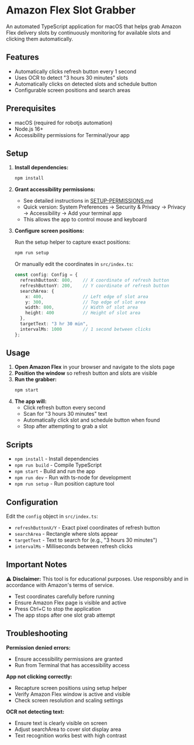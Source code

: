 # Amazon Flex Slot Grabber

An automated TypeScript application for macOS that helps grab Amazon Flex delivery slots by continuously monitoring for available slots and clicking them automatically.

## Features

- Automatically clicks refresh button every 1 second
- Uses OCR to detect "3 hours 30 minutes" slots
- Automatically clicks on detected slots and schedule button
- Configurable screen positions and search areas

## Prerequisites

- macOS (required for robotjs automation)
- Node.js 16+
- Accessibility permissions for Terminal/your app

## Setup

1. **Install dependencies:**
   ```bash
   npm install
   ```

2. **Grant accessibility permissions:**
   - See detailed instructions in [SETUP-PERMISSIONS.md](./SETUP-PERMISSIONS.md)
   - Quick version: System Preferences → Security & Privacy → Privacy → Accessibility → Add your terminal app
   - This allows the app to control mouse and keyboard

3. **Configure screen positions:**

   Run the setup helper to capture exact positions:
   ```bash
   npm run setup
   ```

   Or manually edit the coordinates in `src/index.ts`:
   ```typescript
   const config: Config = {
     refreshButtonX: 800,    // X coordinate of refresh button
     refreshButtonY: 200,    // Y coordinate of refresh button
     searchArea: {
       x: 400,               // Left edge of slot area
       y: 300,               // Top edge of slot area
       width: 800,           // Width of slot area
       height: 400           // Height of slot area
     },
     targetText: "3 hr 30 min",
     intervalMs: 1000        // 1 second between clicks
   };
   ```

## Usage

1. **Open Amazon Flex** in your browser and navigate to the slots page
2. **Position the window** so refresh button and slots are visible
3. **Run the grabber:**
   ```bash
   npm start
   ```
4. **The app will:**
   - Click refresh button every second
   - Scan for "3 hours 30 minutes" text
   - Automatically click slot and schedule button when found
   - Stop after attempting to grab a slot

## Scripts

- `npm install` - Install dependencies
- `npm run build` - Compile TypeScript
- `npm start` - Build and run the app
- `npm run dev` - Run with ts-node for development
- `npm run setup` - Run position capture tool

## Configuration

Edit the `config` object in `src/index.ts`:

- `refreshButtonX/Y` - Exact pixel coordinates of refresh button
- `searchArea` - Rectangle where slots appear
- `targetText` - Text to search for (e.g., "3 hours 30 minutes")
- `intervalMs` - Milliseconds between refresh clicks

## Important Notes

⚠️ **Disclaimer:** This tool is for educational purposes. Use responsibly and in accordance with Amazon's terms of service.

- Test coordinates carefully before running
- Ensure Amazon Flex page is visible and active
- Press Ctrl+C to stop the application
- The app stops after one slot grab attempt

## Troubleshooting

**Permission denied errors:**
- Ensure accessibility permissions are granted
- Run from Terminal that has accessibility access

**App not clicking correctly:**
- Recapture screen positions using setup helper
- Verify Amazon Flex window is active and visible
- Check screen resolution and scaling settings

**OCR not detecting text:**
- Ensure text is clearly visible on screen
- Adjust searchArea to cover slot display area
- Text recognition works best with high contrast